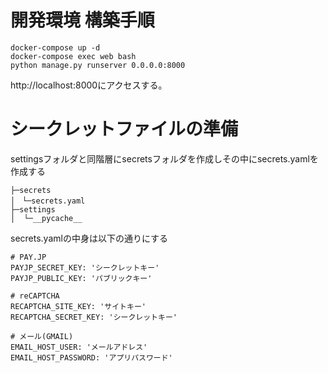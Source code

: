 # 開発環境 構築手順
```
docker-compose up -d
docker-compose exec web bash
python manage.py runserver 0.0.0.0:8000
```

http://localhost:8000にアクセスする。

# シークレットファイルの準備
settingsフォルダと同階層にsecretsフォルダを作成しその中にsecrets.yamlを作成する
```
├─secrets
│　└─secrets.yaml
├─settings
│  └─__pycache__
```

secrets.yamlの中身は以下の通りにする
```
# PAY.JP
PAYJP_SECRET_KEY: 'シークレットキー'
PAYJP_PUBLIC_KEY: 'パブリックキー'

# reCAPTCHA
RECAPTCHA_SITE_KEY: 'サイトキー'
RECAPTCHA_SECRET_KEY: 'シークレットキー'

# メール(GMAIL)
EMAIL_HOST_USER: 'メールアドレス'
EMAIL_HOST_PASSWORD: 'アプリパスワード'
```
